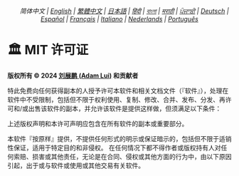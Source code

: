 <div align="center">
    <h6>
        <picture>
            <source type="image/svg+xml" media="(prefers-color-scheme: dark)" srcset="https://assets.scsstocss.org/images/icons/earth/white/icon32.svg?v=7e4a141">
            <img height=14 src="https://assets.scsstocss.org/images/icons/earth/black/icon32.svg?v=7e4a141">
        </picture>
        &nbsp;简体中文 |
        <a href="../LICENSE.md">English</a> |
        <a href="../zh-tw/LICENSE.md">繁體中文</a> |
        <a href="../ja/LICENSE.md">日本語</a> |
        <a href="../hi/LICENSE.md">हिंदी</a> |
        <a href="../bn/LICENSE.md">বাংলা</a> |
        <a href="../mr/LICENSE.md">मराठी</a> |
        <a href="../pa/LICENSE.md">ਪੰਜਾਬੀ</a> |
        <a href="../de/LICENSE.md">Deutsch</a> |
        <a href="../es/LICENSE.md">Español</a> |
        <a href="../fr/LICENSE.md">Français</a> |
        <a href="../it/LICENSE.md">Italiano</a> |
        <a href="../nl/LICENSE.md">Nederlands</a> |
        <a href="../pt/LICENSE.md">Português</a>
    </h6>
</div>

# 🏛️ MIT 许可证

**版权所有 © 2024 [刘展鹏 (Adam Lui)](https://github.com/adamlui) 和贡献者**

特此免费向任何获得副本的人授予许可本软件和相关文档文件（『软件』），处理在软件中不受限制，包括但不限于权利使用、复制、修改、合并、发布、分发、再许可和/或出售该软件的副本，并允许该软件是提供这样做，但须满足以下条件：

上述版权声明和本许可声明应包含在所有软件的副本或重要部分。

本软件『按原样』提供，不提供任何形式的明示或保证暗示的，包括但不限于适销性保证，适用于特定目的和非侵权。 在任何情况下都不得作者或版权持有人对任何索赔、损害或其他责任，无论是在合同、侵权或其他方面的行为中，由以下原因引起，出于或与软件或使用或其他交易有关软件。
